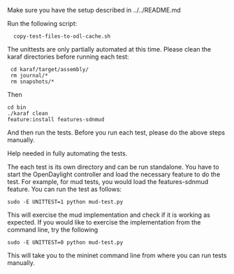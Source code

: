 
Make sure you have the setup described in ../../README.md

Run the following script:

      copy-test-files-to-odl-cache.sh

    
The unittests are only partially automated at this time. Please clean the karaf directories before running each test:

     cd karaf/target/assembly/
     rm journal/*
     rm snapshots/*

Then
    
    cd bin
    ./karaf clean
    feature:install features-sdnmud
   
And then run the tests. Before you run each test, please do the above steps manually.

Help needed in fully automating the tests.

The each test is its own directory and can be run standalone. You have to start the OpenDaylight controller and load the necessary feature to do the test.
For example, for mud tests, you would load the features-sdnmud feature. You can run the test as follows:

    sudo -E UNITTEST=1 python mud-test.py
   
This will exercise the mud implementation and check if it is working as expected. If you would like to exercise the 
implementation from the command line, try the following
  
    sudo -E UNITTEST=0 python mud-test.py

This will take you to the mininet command line from where you can run tests manually.
